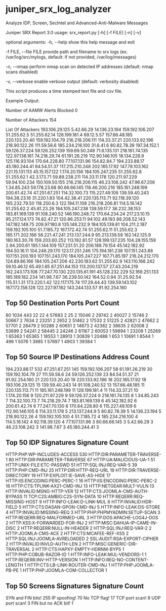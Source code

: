 # juniper_srx_log_analyzer
Analyze IDP, Screen, SecIntel and Advanced-Anti-Malware Messages

Juniper SRX Report 3.0 usage: srx_report.py [-h] [-f FILE] [-n] [-v]

optional arguments: -h, --help show this help message and exit

-f FILE, --file FILE provide path and filename to srx logs (ex. /var/log/src/mylogs, default: if not provided, /var/log/messages)

-n, --nmap perform nmap scan on detected IP addresses (default: nmap scans disabled)

-v, --verbose enable verbose output (default: verbosity disabled)

This script produces a time stamped text file and csv file.

Example Output:

Number of AAMW Alerts Blocked 0

Number of Attackers 154

List Of Attackers
193.106.29.125
5.42.66.29
14.136.23.194
159.192.106.207
51.255.62.5
51.255.62.14
128.199.181.4
69.12.5.57
157.66.48.185
220.133.20.40
159.192.104.79
216.218.206.111
114.33.37.21
220.133.92.196
218.90.122.26
111.59.56.6
185.234.216.100
31.6.41.6
80.82.78.39
197.34.152.1
59.126.37.224
59.126.252.139
159.69.50.249
71.6.135.131
218.161.74.135
122.97.138.161
74.218.29.74
61.191.26.219
112.90.146.105
18.134.228.9
125.116.93.104
170.64.228.80
77.107.131.96
154.82.84.7
194.233.88.17
45.180.244.41
84.54.51.37
117.215.210.248
202.165.17.92
147.78.103.162
221.15.131.113
45.15.157.122
1.174.20.156
184.105.247.235
51.255.62.8
51.255.62.1
42.3.173.71
59.89.238.211
114.33.11.178
120.211.97.229
59.94.100.234
150.109.50.155
216.218.206.115
46.23.108.242
47.96.67.206
1.34.85.243
59.178.23.68
80.66.66.145
118.46.200.216
185.161.248.199
200.61.42.74
47.251.67.251
114.32.100.73
115.227.49.109
139.59.40.243
194.38.23.16
31.220.1.83
104.42.38.41
220.135.113.71
92.118.39.120
165.232.79.50
118.250.6.3
122.194.11.108
216.218.206.81
114.5.16.142
51.255.62.2
45.81.23.26
184.105.247.238
139.59.17.7
36.232.38.153
183.81.169.139
91.108.240.52
146.190.248.72
170.64.234.24
217.23.10.15
95.217.124.173
74.82.47.21
120.86.253.11
94.102.49.193
88.208.52.143
147.182.149.75
209.97.180.8
135.148.232.9
184.105.139.81
104.211.2.187
159.192.105.100
51.7.185.72
167.172.42.74
51.255.62.11
51.255.62.3
185.171.202.166
58.221.47.241
213.137.244.9
95.213.139.58
162.142.125.9
180.163.30.76
159.203.60.252
113.192.81.57
128.199.137.235
104.28.155.159
2.94.200.61
195.1.144.109
157.231.51.20
206.189.79.154
45.142.182.92
194.50.16.11
104.248.29.170
123.17.251.246
175.194.181.238
107.151.243.88
107.151.200.193
107.151.243.170
184.105.247.227
167.71.85.197
216.24.212.170
124.89.86.166
184.105.247.206
42.230.183.62
51.255.62.9
143.110.168.242
59.10.46.12
65.49.1.85
87.251.64.153
113.200.137.57
27.43.204.219
162.243.173.108
77.247.70.130
220.135.61.191
45.128.232.229
52.169.251.133
185.189.182.234
141.98.7.67
36.239.50.142
164.52.0.94
31.25.92.54
115.51.1.31
173.220.1.42
122.117.175.74
117.29.44.43
139.59.143.102
167.172.158.128
122.227.97.162
143.244.133.57
91.92.254.160

Top 50 Destination Ports
Port               Count
------------------------
80                1034
443                 22
22                   4
57683                2
25                   2
15046                2
29742                2
40027                2
15746                2
50667                2
7634                 2
23251                2
2652                 2
51462                2
17533                2
51225                2
42821                2
47662                2
57701                2
28479                2
50286                2
60651                2
14873                2
42382                2
38635                2
62008                2
53699                2
54241                2
58445                2
24246                2
61167                2
60053                1
59894                1
23208                1
25269                1
65363                1
65365                1
18553                1
28913                1
30839                1
20488                1
653                  1
10691                1
8544                 1
496                  1
5076                 1
3985                 1
57697                1
4903                 1
39384                1

Top 50 Source IP Destinations
Address                  Count
------------------------------
194.233.88.17              532
47.251.67.251              145
159.192.106.207             58
61.191.26.219               30
159.192.104.79              27
111.59.56.6                 24
59.126.252.139              23
84.54.51.37                 21
91.92.254.160               21
220.133.20.40               19
220.133.92.196              18
202.165.17.92               18
193.106.29.125              15
139.59.40.243               14
91.108.240.52               13
157.66.48.185               11
220.135.113.71              11
185.161.248.199             11
128.199.181.4               11
114.33.37.21                10
1.174.20.156                 9
120.211.97.229               9
59.126.37.224                9
218.161.74.135               8
1.34.85.243                  7
114.32.100.73                7
74.218.29.74                 7
183.81.169.139               6
45.142.182.92                6
200.61.42.74                 6
77.247.70.130                6
170.64.228.80                6
115.227.49.109               6
112.90.146.105               6
114.33.11.178                5
213.137.244.9                5
80.82.78.39                  5
14.136.23.194                5
218.90.122.26                4
159.192.105.100              4
51.7.185.72                  4
185.234.216.100              4
114.5.16.142                 4
92.118.39.120                4
77.107.131.96                3
80.66.66.145                 3
5.42.66.29                   3
46.23.108.242                3
141.98.7.67                  3
45.180.244.41                3

Top 50 IDP Signatures
Signature                                      Count
----------------------------------------------------
HTTP:PHP:WP-INCLUDES-ACCESS                      530
HTTP:DIR:PARAMETER-TRAVERSE-1                     80
HTTP:DIR:PARAMETER-TRAVERSE                       67
HTTP:UA:MALICIOUS-UA-1                            51
HTTP:UNIX-FILE:ETC-PASSWD                         51
HTTP:SQL:INJ:REQ-VAR-5                            39
HTTP:PHP:CMD-INJ                                  25
HTTP:DIR:HTTP-REQ-URL                             19
HTTP:DIR:TRAVERSE-DIRECTORY                       19
HTTP:EXPLOIT:IE-SAVE-AS-HIDE                      17
HTTP:IIS:ENCODING:PERC-PERC-1                     16
HTTP:IIS:ENCODING:PERC-PERC-2                     16
HTTP:CTS:TPLINK-AX21-CMD-INJ                      13
HTTP:NETGEAR:MULT-VULN                            13
HTTP:INVALID:MSNG-HTTP-VER                        12
HTTP:CTS:JOOMLA-CMS-AUTH-BYPASS                   11
TCP:C2S:AMBIG:C2S-SYN-DATA                        10
HTTP:REQERR:REQ-MISSING-HOST                       9
HTTP:INFO-LEAK:D-LINK-MUL                          6
HTTP:INVALID:HDR-FIELD                             5
HTTP:CTS:DASAN-GPON-CMD-INJ                        5
HTTP:INFO-LEAK:DS-STORE                            4
HTTP:INVALID:MISSING-REQ                           3
HTTP:PHP:PHPMYADMIN:SETUP-SCAN                     3
HTTP:REQERR:REQ-MALFORMED-URL                      3
HTTP:DOS:APACHE-LOG4J-DOS                          2
HTTP:XSS:X-FORWARDED-FOR-INJ                       2
HTTP:MISC:DAHUA-IP-CAME-IN-DISC                    2
HTTP:REQERR:NULL-IN-HEADER                         2
HTTP:SQL:INJ:REQ-VAR-2                             2
HTTP:JOOMLA-CMS-ACE                                2
HTTP:CTS:MCAFEE-REF-XSS                            2
HTTP:SQL:INJ:JOOMLA-AVRELOADED                     2
SSL:AUDIT:RSA-EXPORT-CIPHER                        2
HTTP:INVALID:INVLD-AUTH-LEN                        2
HTTP:MISC:GENERIC-DIR-TRAVERSAL                    2
HTTP:CTS:HAPXY-EMPTY-HDRNM-BYPS                    1
HTTP:PHP:COBUB-RAZOR-ID                            1
HTTP:INFO-LEAK:MUL-VENDORS-1                       1
HTTP:REQERR:INV-HTTP-VERSION                       1
HTTP:INFO:REQ-NO-CONTENT-LENGTH                    1
HTTP:CTS:LB-LINK-ROUTER-CMD-INJ                    1
HTTP:PHP:JOOMLA-PB-PE                              1
HTTP:PHP:JOOMLA-COM-COLLECTOR                      1

Top 50 Screens Signatures
Signature                                      Count
----------------------------------------------------
SYN and FIN bits!                                255
IP spoofing!                                      70
No TCP flag!                                      17
TCP port scan!                                     8
UDP port scan!                                     3
FIN but no ACK bit!                                1



